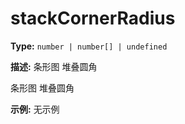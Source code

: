 # stackCornerRadius

**Type:** `number | number[] | undefined`

**描述:**
条形图 堆叠圆角
  
  条形图 堆叠圆角

**示例:**
无示例

